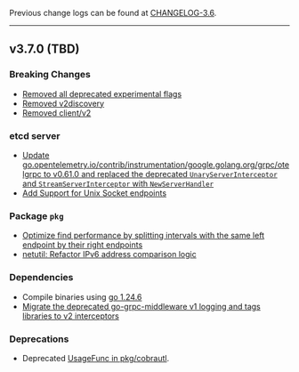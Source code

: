 
Previous change logs can be found at [CHANGELOG-3.6](https://github.com/etcd-io/etcd/blob/main/CHANGELOG/CHANGELOG-3.6.md).

---

## v3.7.0 (TBD)

### Breaking Changes

- [Removed all deprecated experimental flags](https://github.com/etcd-io/etcd/pull/19959)
- [Removed v2discovery](https://github.com/etcd-io/etcd/pull/20109)
- [Removed client/v2](https://github.com/etcd-io/etcd/pull/20117)

### etcd server

- [Update go.opentelemetry.io/contrib/instrumentation/google.golang.org/grpc/otelgrpc to v0.61.0 and replaced the deprecated `UnaryServerInterceptor` and `StreamServerInterceptor` with `NewServerHandler`](https://github.com/etcd-io/etcd/pull/20017)
- [Add Support for Unix Socket endpoints](https://github.com/etcd-io/etcd/pull/19760)

### Package `pkg`

- [Optimize find performance by splitting intervals with the same left endpoint by their right endpoints](https://github.com/etcd-io/etcd/pull/19768)
- [netutil: Refactor IPv6 address comparison logic](https://github.com/etcd-io/etcd/pull/20365)

### Dependencies

- Compile binaries using [go 1.24.6](https://github.com/etcd-io/etcd/pull/20460)
- [Migrate the deprecated go-grpc-middleware v1 logging and tags libraries to v2 interceptors](https://github.com/etcd-io/etcd/pull/20420)

### Deprecations

- Deprecated [UsageFunc in pkg/cobrautl](https://github.com/etcd-io/etcd/pull/18356).
